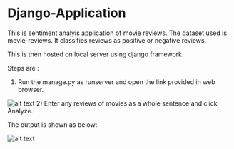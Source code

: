 # Django-Application

This is sentiment analyis application of movie reviews. The dataset used is movie-reviews.
It classifies reviews as positive or negative reviews.

This is then hosted on local server using django framework.

Steps are :
1) Run the manage.py as runserver and open the link provided in web browser.

![alt text](https://github.com/AnshDesai/Django-Application/Server.PNG?raw=true)
2) Enter any reviews of movies as a whole sentence and click Analyze.

The output is shown as below:

![alt text](https://github.com/AnshDesai/Django-Application/Output.PNG?raw=true)
